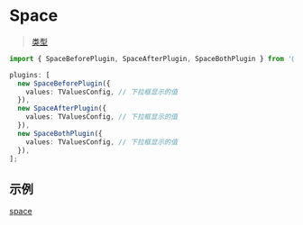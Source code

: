 # Space <!-- {docsify-ignore-all} -->

> [类型](/zh-cn/plugins/types)

```typescript
import { SpaceBeforePlugin, SpaceAfterPlugin, SpaceBothPlugin } from '@syllepsis/plugin-basic';

plugins: [
  new SpaceBeforePlugin({
    values: TValuesConfig, // 下拉框显示的值
  }),
  new SpaceAfterPlugin({
    values: TValuesConfig, // 下拉框显示的值
  }),
  new SpaceBothPlugin({
    values: TValuesConfig, // 下拉框显示的值
  }),
];
```

## 示例


[space](https://codesandbox.io/embed/plugin-space-8utog?hidenavigation=1 ':include :type=iframe width=100% height=500px')
